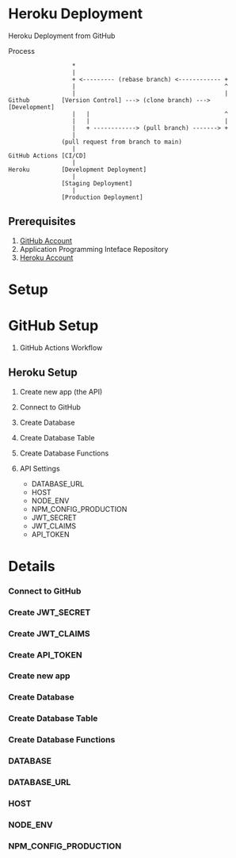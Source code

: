 # Heroku Deployment
Heroku Deployment from GitHub

Process 
```
                  *
                  |
                  + <--------- (rebase branch) <------------ +
                  |                                          ^
                  |                                          |
Github         [Version Control] ---> (clone branch) ---> [Development]
                  |   |                                      ^
                  |   |                                      |
                  |   + ------------> (pull branch) -------> +
                  |
               (pull request from branch to main)
                  |   
GitHub Actions [CI/CD]
                  |
Heroku         [Development Deployment]
                  |
               [Staging Deployment]
                  |
               [Production Deployment]   
```

## Prerequisites

1. [GitHub Account](https://github.com)
1. Application Programming Inteface Repository  
1. [Heroku Account](https://id.heroku.com/login)

# Setup
# GitHub Setup 
1. GitHub Actions Workflow

## Heroku Setup
1. Create new app (the API)
1. Connect to GitHub
1. Create Database 
1. Create Database Table
1. Create Database Functions

1. API Settings
    * DATABASE_URL
    * HOST
    * NODE_ENV
    * NPM_CONFIG_PRODUCTION
    * JWT_SECRET
    * JWT_CLAIMS
    * API_TOKEN

# Details
### Connect to GitHub
### Create JWT_SECRET
### Create JWT_CLAIMS
### Create API_TOKEN
### Create new app 
### Create Database
### Create Database Table
### Create Database Functions
### DATABASE
### DATABASE_URL
### HOST
### NODE_ENV
### NPM_CONFIG_PRODUCTION


